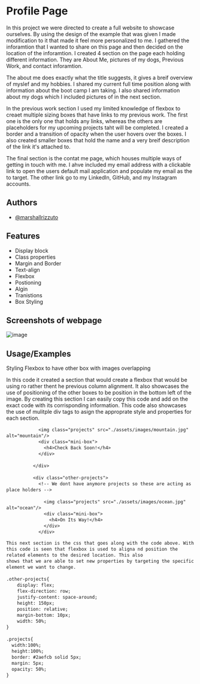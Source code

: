 
# Profile Page  

In this project we were directed to create a full website to showcase ourselves. By using the design of the example that was given I made modification to it that made it feel more personalized
to me. I gathered the inforamtion that I wanted to share on this page and then decided on the location of the inforamtion. I created 4 section on the page each holding different information. 
They are About Me, pictures of my dogs, Previous Work, and contact inforamtion. 

The about me does exactly what the title suggests, it gives a breif overview of myslef and my hobbies. I shared my current full time position along with information about the boot camp I am taking.
I also shared information about my dogs which I included pictures of in the next section.

In the previous work section I used my limited knowledge of flexbox to creaet multiple sizing boxes that have links to my previous work. The first one is the only one that holds any links, 
whereas the others are placeholders for my upcoming projects taht will be completed. I created a border and a transition of opacity when the user hovers over the boxes. I also created 
smaller boxes that hold the name and a very breif description of the link it's attached to. 

The final section is the contat me page, which houses multiple ways of getting in touch with me. I ahve included my email address with a clickable link to open the users default mail application
and populate my email as the to target. The other link go to my LinkedIn, GitHub, and my Instagram accounts. 


## Authors

- [@marshallrizzuto](https://github.com/Zoot83)


## Features

- Display block
- Class properties
- Margin and Border
- Text-align
- Flexbox
- Postioning
- Algin
- Tranistions
- Box Styling

## Screenshots of webpage 

![image](https://user-images.githubusercontent.com/105519029/173710168-8a1efccb-fa7f-4e25-9b19-cc78523fa14b.png)



## Usage/Examples

 Styling Flexbox to have other box with images overlapping

 In this code it created a section that would create a flexbox that would be using ro rather thent he previous column alignment. It also showcases the use of positioning of the other
 boxes to be position in the bottom left of the image. By creating this section I can easily copy this code and add on the exact code with its corrisponding information. This code also showcases the use of mulitple
 div tags to asign the approprate style and properties for each section. 

<div class="text-box">
              <div class="other-projects">
              <!-- We dont have anymore projects so these are acting as place holders -->

                <img class="projects" src="./assets/images/mountain.jpg" alt="mountain"/>
                <div class="mini-box">
                  <h4>Check Back Soon!</h4>
                </div>

              </div>

              <div class="other-projects">
                <!-- We dont have anymore projects so these are acting as place holders -->
  
                  <img class="projects" src="./assets/images/ocean.jpg" alt="ocean"/>
                  <div class="mini-box">
                    <h4>On Its Way!</h4>
                  </div>
                </div>
```
This next section is the css that goes along with the code above. With this code is seen that flexbox is used to aligna nd position the related elements to the desired location. This also
shows that we are able to set new properties by targeting the specific element we want to change. 

.other-projects{
    display: flex;
    flex-direction: row;
    justify-content: space-around;
    height: 150px;
    position: relative;
    margin-bottom: 10px;
    width: 50%;
}

.projects{
  width:100%;
  height:100%;
  border: #2aefcb solid 5px;
  margin: 5px;
  opacity: 50%;
}
